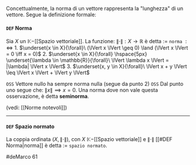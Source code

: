 Concettualmente, la norma di un vettore rappresenta la "lunghezza" di un vettore. Segue la definizione formale:
#### `DEF` Norma
Sia $X$ un $\mathbb{K}-$[[Spazio vettoriale]]. La funzione: $\lVert \cdot \lVert : X \rightarrow \mathbb{R}$ è detta $:=$ `norma` $:\Leftrightarrow$
    1.  $\underset{x \in X}{\forall}\ (\lVert x \lVert \geq 0) \land (\lVert x \lVert = 0 \iff x = 0)$
    2.  $\underset{x \in X}{\forall} \hspace{5px} \underset{\lambda \in \mathbb{R}}{\forall}\ \lVert \lambda x \lVert = |\lambda| \lVert x \lVert$
    3. $\underset{x, y \in X}{\forall}\ \lVert x + y \lVert \leq \lVert x \lVert + \lVert y \lVert$

`OSS` Vettore nullo ha sempre norma nulla (segue da punto 2)
`OSS` Dal punto uno segue che: $\lVert x \lVert \implies x = 0$. Una norma dove non vale questa osservazione, è detta **seminorma**.

(vedi: [[Norme notevoli]])

---
#### `DEF` Spazio normato
La coppia ordinata $(X, \lVert \cdot \lVert)$, con $X$ $\mathbb{K}-$[[Spazio vettoriale]] e $\lVert \cdot \lVert$ [[#DEF Norma|norma]] è detta $:=$ `spazio normato`.


#deMarco 61